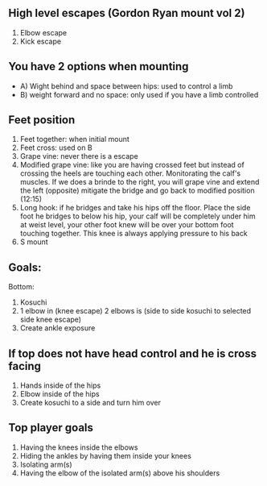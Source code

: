 ## High level escapes (Gordon Ryan mount vol 2)
  1. Elbow escape
  2. Kick escape

## You have 2 options when mounting
  - A) Wight behind and space between hips: used to control a limb
  - B) weight forward and no space: only used if you have a limb controlled

## Feet position
  1. Feet together:  when initial mount
  2. Feet cross: used on B
  3. Grape vine: never there is a escape
  4. Modified grape vine: like you are having crossed feet but instead of crossing the heels are touching each other. Monitorating the calf's muscles. If we does a brinde to the right, you will grape vine and extend the left (opposite) mitigate the bridge and go back to modified position (12:15)
  5. Long hook: if he bridges and take his hips off the floor. Place the side foot he bridges to below his hip, your calf will be completely under him at weist level, your other foot knew will be over your bottom foot touching together. This knee is always applying pressure to his back
  6. S mount

## Goals:
  Bottom:
  1. Kosuchi
  2. 1 elbow in (knee escape)
     2 elbows is (side to side kosuchi to selected side  knee escape)
  3. Create ankle exposure

## If top does not have head control and he is cross facing
1. Hands inside of the hips
2. Elbow inside of the hips
3. Create kosuchi to a side and turn him over

## Top player goals
1. Having the knees inside the elbows
2. Hiding the ankles by having them inside your knees
3. Isolating arm(s)
4. Having the elbow of the isolated arm(s) above his shoulders
